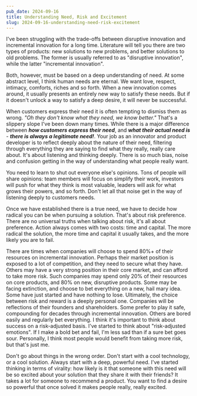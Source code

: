 ```yaml
---
pub_date: 2024-09-16
title: Understanding Need, Risk and Excitement
slug: 2024-09-16-understanding-need-risk-excitement
---
```


I've been struggling with the trade-offs between disruptive innovation and incremental innovation for a long time.
Literature will tell you there are two types of products: new solutions to new problems, and better solutions to old
problems. The former is usually referred to as "disruptive innovation", while the latter "incremental innovation".

Both, however, must be based on a deep understanding of need. At some abstract level, I think human needs are
eternal. We want love, respect, intimacy, comforts, riches and so forth. When a new innovation comes around, it
usually presents an entirely new way to satisfy these needs. But if it doesn't unlock a way to satisfy a deep desire,
it will never be successful.

When customers express their need it is often tempting to dismiss them as wrong. _"Oh they don't know what they need, we
know better."_ That's a slippery slope I've been down many times. While there is a major difference between **_how
customers express their need_**, and **_what their actual need is_** - **_there is always a legitimate need!_**.
Your job as an innovator and product developer is to reflect deeply about the nature of their need, filtering through
everything they are saying to find what they really, really care about. It's about listening and thinking deeply.
There is so much bias, noise and confusion getting in the way of understanding what people really want.

You need to learn to shut out everyone else's opinions. Tons of people will share opinions: team members will focus on
simplify their work, investors will push for what they think is most valuable, leaders will ask for what grows their
powers, and so forth. Don't let all that noise get in the way of listening deeply to customers needs.

Once we have established there is a true need, we have to decide how radical you can be when pursuing a solution.
That's about risk preference. There are no universal truths when talking about risk, it's all about preference. Action
always comes with two costs: time and capital. The more radical the solution, the more time and capital it usually
takes, and the more likely you are to fail.

There are times when companies will choose to spend 80%+ of their resources on incremental innovation. Perhaps their
market position is exposed to a lot of competition, and they need to secure what they have. Others may have a very
strong position in their core market, and can afford to take more risk. Such companies may spend only 20% of their
resources on core products, and 80% on new, disruptive products. Some may be facing extinction, and choose to bet
everything on a new, hail mary idea. Some have just started and have nothing to lose. Ultimately, the choice
between risk and reward is a deeply personal one. Companies will be reflections of their founders and shareholders.
Some prefer to play it safe, compounding for decades through incremental innovation. Others are bored easily and
regularly bet everything. I think it's important to think about success on a risk-adjusted basis. I've started to think
about "risk-adjusted emotions". If I make a bold bet and fail, I'm less sad than if a sure bet goes sour. Personally,
I think most people would benefit from taking more risk, but that's just me.

Don't go about things in the wrong order. Don't start with a cool technology, or a cool solution. Always start with
a deep, powerful need. I've started thinking in terms of virality: how likely is it that someone with this need will
be so excited about your solution that they share it with their friends? It takes a lot for someone to recommend a
product. You want to find a desire so powerful that once solved it makes people really, really excited.